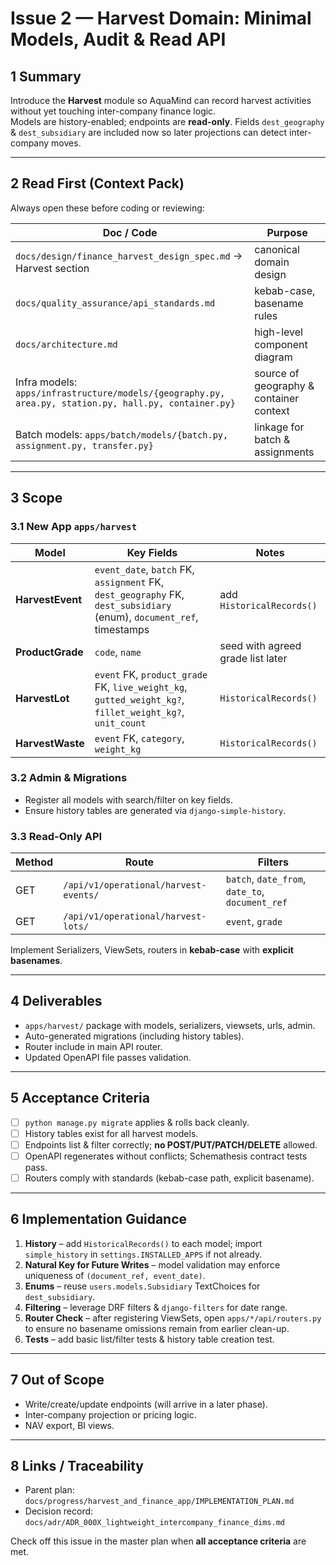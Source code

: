 # Issue 2 — Harvest Domain: Minimal Models, Audit & Read API

## 1 Summary  
Introduce the **Harvest** module so AquaMind can record harvest activities without yet touching inter-company finance logic.  
Models are history-enabled; endpoints are **read-only**. Fields `dest_geography` & `dest_subsidiary` are included now so later projections can detect inter-company moves.

---

## 2 Read First (Context Pack)  
Always open these before coding or reviewing:

| Doc / Code | Purpose |
|------------|---------|
| `docs/design/finance_harvest_design_spec.md` → Harvest section | canonical domain design |
| `docs/quality_assurance/api_standards.md` | kebab-case, basename rules |
| `docs/architecture.md` | high-level component diagram |
| Infra models: `apps/infrastructure/models/{geography.py, area.py, station.py, hall.py, container.py}` | source of geography & container context |
| Batch models: `apps/batch/models/{batch.py, assignment.py, transfer.py}` | linkage for batch & assignments |

---

## 3 Scope  

### 3.1 New App `apps/harvest`  
| Model | Key Fields | Notes |
|-------|-----------|-------|
| **HarvestEvent** | `event_date`, `batch` FK, `assignment` FK, `dest_geography` FK, `dest_subsidiary` (enum), `document_ref`, timestamps | add `HistoricalRecords()` |
| **ProductGrade** | `code`, `name` | seed with agreed grade list later |
| **HarvestLot** | `event` FK, `product_grade` FK, `live_weight_kg`, `gutted_weight_kg?`, `fillet_weight_kg?`, `unit_count` | `HistoricalRecords()` |
| **HarvestWaste** | `event` FK, `category`, `weight_kg` | `HistoricalRecords()` |

### 3.2 Admin & Migrations  
* Register all models with search/filter on key fields.  
* Ensure history tables are generated via `django-simple-history`.

### 3.3 Read-Only API  
| Method | Route | Filters |
|--------|-------|---------|
| GET | `/api/v1/operational/harvest-events/` | `batch`, `date_from`, `date_to`, `document_ref` |
| GET | `/api/v1/operational/harvest-lots/` | `event`, `grade` |

Implement Serializers, ViewSets, routers in **kebab-case** with **explicit basenames**.

---

## 4 Deliverables  
- `apps/harvest/` package with models, serializers, viewsets, urls, admin.  
- Auto-generated migrations (including history tables).  
- Router include in main API router.  
- Updated OpenAPI file passes validation.  

---

## 5 Acceptance Criteria  
- [ ] `python manage.py migrate` applies & rolls back cleanly.  
- [ ] History tables exist for all harvest models.  
- [ ] Endpoints list & filter correctly; **no POST/PUT/PATCH/DELETE** allowed.  
- [ ] OpenAPI regenerates without conflicts; Schemathesis contract tests pass.  
- [ ] Routers comply with standards (kebab-case path, explicit basename).  

---

## 6 Implementation Guidance  
1. **History** – add `HistoricalRecords()` to each model; import `simple_history` in `settings.INSTALLED_APPS` if not already.  
2. **Natural Key for Future Writes** – model validation may enforce uniqueness of `(document_ref, event_date)`.  
3. **Enums** – reuse `users.models.Subsidiary` TextChoices for `dest_subsidiary`.  
4. **Filtering** – leverage DRF filters & `django-filters` for date range.  
5. **Router Check** – after registering ViewSets, open `apps/*/api/routers.py` to ensure no basename omissions remain from earlier clean-up.  
6. **Tests** – add basic list/filter tests & history table creation test.  

---

## 7 Out of Scope  
- Write/create/update endpoints (will arrive in a later phase).  
- Inter-company projection or pricing logic.  
- NAV export, BI views.  

---

## 8 Links / Traceability  
- Parent plan: `docs/progress/harvest_and_finance_app/IMPLEMENTATION_PLAN.md`  
- Decision record: `docs/adr/ADR_000X_lightweight_intercompany_finance_dims.md`  

Check off this issue in the master plan when **all acceptance criteria** are met.
